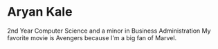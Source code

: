# Aryan Kale
2nd Year
Computer Science and a minor in Business Administration
My favorite movie is Avengers because I'm a big fan of Marvel.